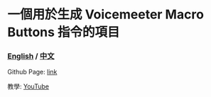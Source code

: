 # 一個用於生成 Voicemeeter Macro Buttons 指令的項目

### [English](./README_EN.md) / [中文](./README.md)

Github Page: [link](https://ezn24.github.io/Voicemeeter-Macro-Buttons-Generator/)

教學: [YouTube](https://youtu.be/B8kRta6-ib4?si=_DuOk9B41lF5vjVM)


